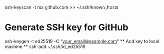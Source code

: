 ssh-keyscan -t rsa github.com >> ~/.ssh/known_hosts

# Generate SSH key for GitHub
ssh-keygen -t ed25519 -C "your_email@example.com"
** Add key to local mashine **
ssh-add ~/.ssh/id_ed25519